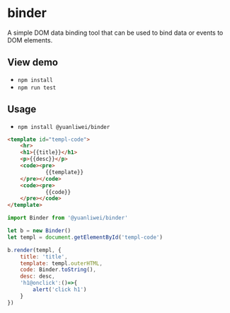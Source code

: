 # binder
A simple DOM data binding tool that can be used to bind data or events to DOM elements.

## View demo
- `npm install`
- `npm run test`

## Usage
- `npm install @yuanliwei/binder`

```html
<template id="templ-code">
    <hr>
    <h1>{{title}}</h1>
    <p>{{desc}}</p>
    <code><pre>
            {{template}}
    </pre></code>
    <code><pre>
            {{code}}
    </pre></code>
</template>
```
```js
import Binder from '@yuanliwei/binder'

let b = new Binder()
let templ = document.getElementById('templ-code')

b.render(templ, {
    title: 'title',
    template: templ.outerHTML,
    code: Binder.toString(),
    desc: desc,
    'h1@onclick':()=>{
        alert('click h1')
    }
})
```
